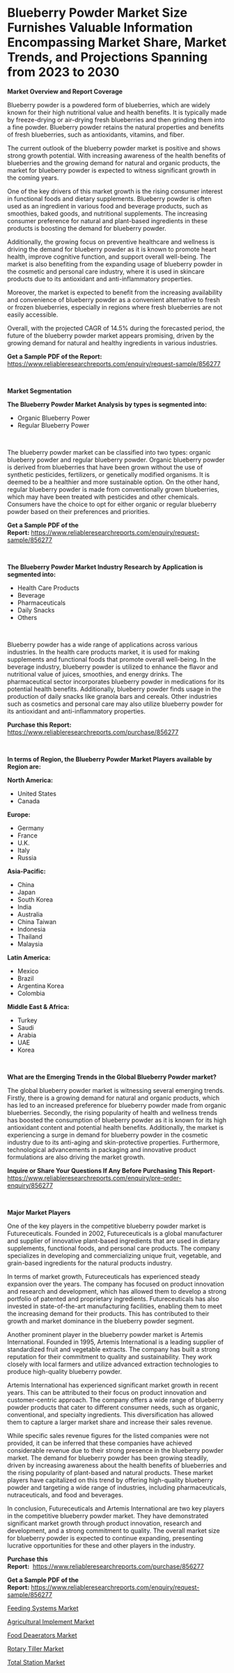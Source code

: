 <p><h1>Blueberry Powder Market Size Furnishes Valuable Information Encompassing Market Share, Market Trends, and Projections Spanning from 2023 to 2030</h1></p><p><strong>Market Overview and Report Coverage</strong></p>
<p><p>Blueberry powder is a powdered form of blueberries, which are widely known for their high nutritional value and health benefits. It is typically made by freeze-drying or air-drying fresh blueberries and then grinding them into a fine powder. Blueberry powder retains the natural properties and benefits of fresh blueberries, such as antioxidants, vitamins, and fiber.</p><p>The current outlook of the blueberry powder market is positive and shows strong growth potential. With increasing awareness of the health benefits of blueberries and the growing demand for natural and organic products, the market for blueberry powder is expected to witness significant growth in the coming years.</p><p>One of the key drivers of this market growth is the rising consumer interest in functional foods and dietary supplements. Blueberry powder is often used as an ingredient in various food and beverage products, such as smoothies, baked goods, and nutritional supplements. The increasing consumer preference for natural and plant-based ingredients in these products is boosting the demand for blueberry powder.</p><p>Additionally, the growing focus on preventive healthcare and wellness is driving the demand for blueberry powder as it is known to promote heart health, improve cognitive function, and support overall well-being. The market is also benefiting from the expanding usage of blueberry powder in the cosmetic and personal care industry, where it is used in skincare products due to its antioxidant and anti-inflammatory properties.</p><p>Moreover, the market is expected to benefit from the increasing availability and convenience of blueberry powder as a convenient alternative to fresh or frozen blueberries, especially in regions where fresh blueberries are not easily accessible.</p><p>Overall, with the projected CAGR of 14.5% during the forecasted period, the future of the blueberry powder market appears promising, driven by the growing demand for natural and healthy ingredients in various industries.</p></p>
<p><strong>Get a Sample PDF of the Report:</strong> <a href="https://www.reliableresearchreports.com/enquiry/request-sample/856277">https://www.reliableresearchreports.com/enquiry/request-sample/856277</a></p>
<p>&nbsp;</p>
<p><strong>Market Segmentation</strong></p>
<p><strong>The Blueberry Powder Market Analysis by types is segmented into:</strong></p>
<p><ul><li>Organic Blueberry Power</li><li>Regular Blueberry Power</li></ul></p>
<p>&nbsp;</p>
<p><p>The blueberry powder market can be classified into two types: organic blueberry powder and regular blueberry powder. Organic blueberry powder is derived from blueberries that have been grown without the use of synthetic pesticides, fertilizers, or genetically modified organisms. It is deemed to be a healthier and more sustainable option. On the other hand, regular blueberry powder is made from conventionally grown blueberries, which may have been treated with pesticides and other chemicals. Consumers have the choice to opt for either organic or regular blueberry powder based on their preferences and priorities.</p></p>
<p><strong>Get a Sample PDF of the Report:</strong>&nbsp;<a href="https://www.reliableresearchreports.com/enquiry/request-sample/856277">https://www.reliableresearchreports.com/enquiry/request-sample/856277</a></p>
<p>&nbsp;</p>
<p><strong>The Blueberry Powder Market Industry Research by Application is segmented into:</strong></p>
<p><ul><li>Health Care Products</li><li>Beverage</li><li>Pharmaceuticals</li><li>Daily Snacks</li><li>Others</li></ul></p>
<p>&nbsp;</p>
<p><p>Blueberry powder has a wide range of applications across various industries. In the health care products market, it is used for making supplements and functional foods that promote overall well-being. In the beverage industry, blueberry powder is utilized to enhance the flavor and nutritional value of juices, smoothies, and energy drinks. The pharmaceutical sector incorporates blueberry powder in medications for its potential health benefits. Additionally, blueberry powder finds usage in the production of daily snacks like granola bars and cereals. Other industries such as cosmetics and personal care may also utilize blueberry powder for its antioxidant and anti-inflammatory properties.</p></p>
<p><strong>Purchase this Report:</strong>&nbsp; <a href="https://www.reliableresearchreports.com/purchase/856277">https://www.reliableresearchreports.com/purchase/856277</a></p>
<p>&nbsp;</p>
<p><strong>In terms of Region, the Blueberry Powder Market Players available by Region are:</strong></p>
<p>
    <p> <strong> North America: </strong>
        <ul>
            <li>United States</li>
            <li>Canada</li>
        </ul>
        </p> 
    <p> <strong> Europe: </strong>
        <ul>
            <li>Germany</li>
            <li>France</li>
            <li>U.K.</li>
            <li>Italy</li>
            <li>Russia</li>
        </ul>
        </p> 
    <p> <strong> Asia-Pacific: </strong>
        <ul>
            <li>China</li>
            <li>Japan</li>
            <li>South Korea</li>
            <li>India</li>
            <li>Australia</li>
            <li>China Taiwan</li>
            <li>Indonesia</li>
            <li>Thailand</li>
            <li>Malaysia</li>
        </ul>
        </p> 
    <p> <strong> Latin America: </strong>
        <ul>
            <li>Mexico</li>
            <li>Brazil</li>
            <li>Argentina Korea</li>
            <li>Colombia</li>
        </ul>
        </p> 
    <p> <strong> Middle East & Africa: </strong>
        <ul>
            <li>Turkey</li>
            <li>Saudi</li>
            <li>Arabia</li>
            <li>UAE</li>
            <li>Korea</li>
        </ul>
    </p>
    </p>
<p>&nbsp;</p>
<p><strong>What are the Emerging Trends in the Global Blueberry Powder market?</strong></p>
<p><p>The global blueberry powder market is witnessing several emerging trends. Firstly, there is a growing demand for natural and organic products, which has led to an increased preference for blueberry powder made from organic blueberries. Secondly, the rising popularity of health and wellness trends has boosted the consumption of blueberry powder as it is known for its high antioxidant content and potential health benefits. Additionally, the market is experiencing a surge in demand for blueberry powder in the cosmetic industry due to its anti-aging and skin-protective properties. Furthermore, technological advancements in packaging and innovative product formulations are also driving the market growth.</p></p>
<p><strong>Inquire or Share Your Questions If Any Before Purchasing This Report</strong>- <a href="https://www.reliableresearchreports.com/enquiry/pre-order-enquiry/856277">https://www.reliableresearchreports.com/enquiry/pre-order-enquiry/856277</a></p>
<p>&nbsp;</p>
<p><strong>Major Market Players</strong></p>
<p><p>One of the key players in the competitive blueberry powder market is Futureceuticals. Founded in 2002, Futureceuticals is a global manufacturer and supplier of innovative plant-based ingredients that are used in dietary supplements, functional foods, and personal care products. The company specializes in developing and commercializing unique fruit, vegetable, and grain-based ingredients for the natural products industry.</p><p>In terms of market growth, Futureceuticals has experienced steady expansion over the years. The company has focused on product innovation and research and development, which has allowed them to develop a strong portfolio of patented and proprietary ingredients. Futureceuticals has also invested in state-of-the-art manufacturing facilities, enabling them to meet the increasing demand for their products. This has contributed to their growth and market dominance in the blueberry powder segment.</p><p>Another prominent player in the blueberry powder market is Artemis International. Founded in 1995, Artemis International is a leading supplier of standardized fruit and vegetable extracts. The company has built a strong reputation for their commitment to quality and sustainability. They work closely with local farmers and utilize advanced extraction technologies to produce high-quality blueberry powder.</p><p>Artemis International has experienced significant market growth in recent years. This can be attributed to their focus on product innovation and customer-centric approach. The company offers a wide range of blueberry powder products that cater to different consumer needs, such as organic, conventional, and specialty ingredients. This diversification has allowed them to capture a larger market share and increase their sales revenue.</p><p>While specific sales revenue figures for the listed companies were not provided, it can be inferred that these companies have achieved considerable revenue due to their strong presence in the blueberry powder market. The demand for blueberry powder has been growing steadily, driven by increasing awareness about the health benefits of blueberries and the rising popularity of plant-based and natural products. These market players have capitalized on this trend by offering high-quality blueberry powder and targeting a wide range of industries, including pharmaceuticals, nutraceuticals, and food and beverages.</p><p>In conclusion, Futureceuticals and Artemis International are two key players in the competitive blueberry powder market. They have demonstrated significant market growth through product innovation, research and development, and a strong commitment to quality. The overall market size for blueberry powder is expected to continue expanding, presenting lucrative opportunities for these and other players in the industry.</p></p>
<p><strong>Purchase this Report:</strong>&nbsp;&nbsp;<a href="https://www.reliableresearchreports.com/purchase/856277">https://www.reliableresearchreports.com/purchase/856277</a></p>
<p></p>
<p><strong>Get a Sample PDF of the Report:</strong>&nbsp;<a href="https://www.reliableresearchreports.com/enquiry/request-sample/856277">https://www.reliableresearchreports.com/enquiry/request-sample/856277</a></p>
<p><p><a href="https://medium.com/@sanjubabarp23/feeding-systems-market-size-and-market-trends-complete-industry-overview-2023-to-2030-2e6f8f677560">Feeding Systems Market</a></p><p><a href="https://medium.com/@aniket.reportprime23/agricultural-implement-market-insight-market-trends-growth-forecasted-from-2023-to-2030-ac76f76ff194">Agricultural Implement Market</a></p><p><a href="https://medium.com/@kabirkhanrp23/food-deaerators-market-exploring-market-share-market-trends-and-future-growth-b5803e1985bf">Food Deaerators Market</a></p><p><a href="https://medium.com/@shivangi.reportprime/rotary-tiller-market-size-reveals-the-best-marketing-channels-in-global-industry-e0f61bfb61b0">Rotary Tiller Market</a></p><p><a href="https://medium.com/@amrutreliable23/total-station-market-comprehensive-assessment-by-type-application-and-geography-4db8296e39e8">Total Station Market</a></p></p>